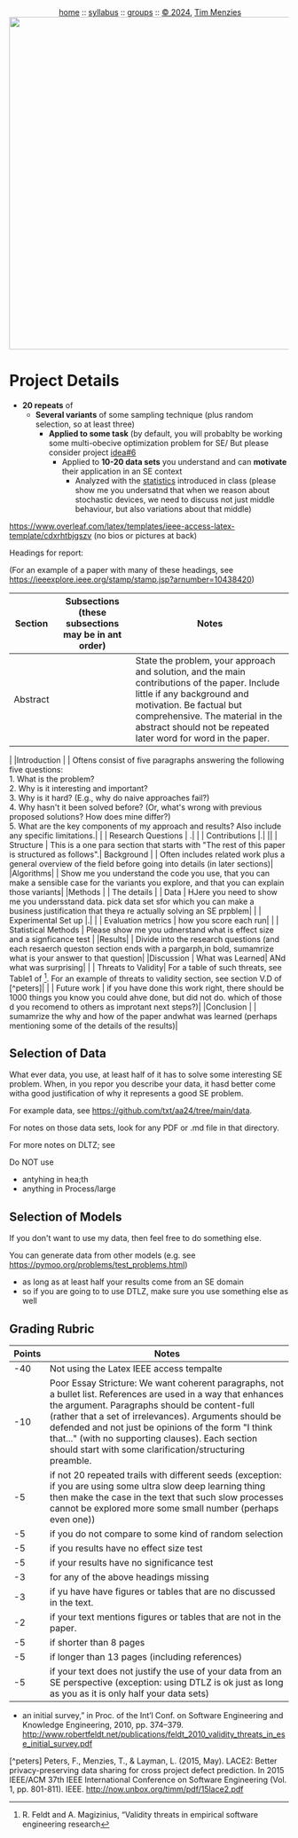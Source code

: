 <a name=top><br>
  <p align=center>&nbsp;<a href="/README.md#top">home</a> ::
  <a href="/docs/syllabus.md#top">syllabus</a> ::
  <a href="https://docs.google.com/spreadsheets/d/16yxmklx4zvmfAHE7QocOQZZ4v4UxD5ktJHWMJEjBcMI/edit#gid=0">groups</a> ::
  <a href="/LICENSE.md#top">&copy;&nbsp;2024</a>, <a href="http:/timm.fyi">Tim Menzies</a><br>
  <a href="/README.md#top"><img width=600  
     src="/etc/img/ase24.png"></a></p>


# Project Details

- **20 repeats** of
  - **Several variants** of some sampling technique (plus random selection, so at least three)
    - **Applied to  some task** (by default, you will probablty be working some multi-obecive optimization problem for SE/ But please consider project [idea#6](projects.md)
      - Applied to  **10-20 data sets** you understand and can **motivate** their application in an SE context
        - Analyzed with the [statistics](04stats.md) introduced in class (please show me you undersatnd that when we reason about stochastic devices, we need to discuss not just middle behaviour, but also variations about that middle)

https://www.overleaf.com/latex/templates/ieee-access-latex-template/cdxrhtbjgszv (no bios or pictures at back)


Headings for report:

(For an example of a paper with many of these headings, see  https://ieeexplore.ieee.org/stamp/stamp.jsp?arnumber=10438420)



|Section | Subsections (these subsections may be in ant order) | Notes|
|---------|------------|-------|
 |Abstract|             |  State the problem, your approach and solution, and the main contributions of the paper. Include little if any background and motivation. Be factual but comprehensive. The material in the abstract should not be repeated later word for word in the paper.|
|
 |Introduction |      |  Oftens consist of five paragraphs answering the following five questions: <br>1. What is the problem?<br>2. Why is it interesting and important?<br>3. Why is it hard? (E.g., why do naive approaches fail?)<br>4. Why hasn't it been solved before? (Or, what's wrong with previous proposed solutions? How does mine differ?)<br>5. What are the key components of my approach and results? Also include any specific limitations.|
|         | Research Questions | .|
|         | Contributions  |.|
 ||        | Structure  | This is a one para section that starts with "The rest of this paper is structured as follows".|
Background  |    | Often includes related work plus a general overview of the field before going into details (in later sections)|
|Algorithms|       | Show me you understand   the code you use, that you can make a sensible case for the variants you explore, and that you can explain those variants|
|Methods |        | The details
 |       | Data | HJere you need to show me you undersstand data. pick data set sfor which you can make a business  justification that theya re actually solving an SE prpblem|
 |      | Experimental Set up |.|
  |      | Evaluation metrics  | how you score each run|
  |      | Statistical Methods | Please show me you udnerstand what is effect size and a signficance test |
|Results|                    | Divide into the research questions (and each resaerch queston section ends with a pargarph,in bold, sumamrize what is your answer to that question|
|Discussion | What was Learned| ANd what was surprising|
 |            | Threats to Validity| For a table of such threats, see Table1 of [^feldt]. For  an example of  threats to validity section, see section V.D of [^peters]|
 |           | Future work | if you have done this work right, there should be 1000 things you know you could ahve done, but did not do. which of those d you recomend to others as improtant next steps?)|
|Conclusion | | sumamrize the why and how of the paper andwhat was learned (perhaps mentioning some of the details of the results)|
 



## Selection of Data

What ever data, you use, at least half of it has to solve some interesting SE problem. When, in you repor you describe your data, it hasd better come witha  good justification of why it represents a good SE problem.


For example data, see https://github.com/txt/aa24/tree/main/data.

For notes on those data sets, look for any PDF or .md file in that directory.

For more notes on DLTZ; see 

Do NOT use
- antyhing in hea;th
- anything in Process/large


## Selection of Models

If you don't want to use my data, then feel free to do something else.

You can generate data from other models (e.g. see  https://pymoo.org/problems/test_problems.html)
- as long as  at least half your results come from an SE domain
- so if you are going to to use DTLZ, make sure you use something else as well

## Grading Rubric

Points | Notes
-----|-------
-40 | Not using the Latex IEEE access tempalte
-10 | Poor Essay Stricture: We want coherent paragraphs, not a bullet list. References are used in a way that enhances the argument. Paragraphs should be content-full (rather that a set of irrelevances). Arguments should be defended and not just be opinions of the form "I think that..." (with no supporting clauses). Each section should start with some clarification/structuring preamble.
 -5 | if not 20 repeated trails with different seeds (exception: if you are using some ultra slow deep learning thing then make the case in the text that such slow processes cannot be explored more some small number (perhaps even one))
-5 | if you do not compare to some kind of random selection
-5 | if you results have no effect size test
-5 | if your results have no significance test
-3 | for any of the above headings missing
-3 | if yu have have figures or tables that are no discussed in the text.
-2 | if your text mentions figures or tables that are not in the paper.
-5 | if shorter than 8 pages
-5 | if longer than 13 pages (including references)
-5 | if your text does not justify the use of your data from an SE perspective (exception: using DTLZ is ok just as long as you as it is only half your data sets)




[^feldt]: R. Feldt and A. Magizinius, “Validity threats in empirical software engineering research
- an initial survey,” in Proc. of the Int’l Conf. on Software Engineering and Knowledge
Engineering, 2010, pp. 374–379. http://www.robertfeldt.net/publications/feldt_2010_validity_threats_in_ese_initial_survey.pdf

[^peters] Peters, F., Menzies, T., & Layman, L. (2015, May). LACE2: Better privacy-preserving data sharing for cross project defect prediction. In 2015 IEEE/ACM 37th IEEE International Conference on Software Engineering (Vol. 1, pp. 801-811). IEEE. http://now.unbox.org/timm/pdf/15lace2.pdf